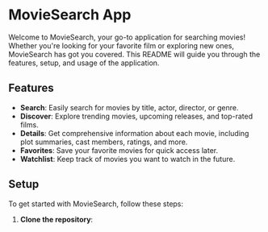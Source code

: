 # MovieSearch App

Welcome to MovieSearch, your go-to application for searching movies! Whether you're looking for your favorite film or exploring new ones, MovieSearch has got you covered. This README will guide you through the features, setup, and usage of the application.

## Features

- **Search**: Easily search for movies by title, actor, director, or genre.
- **Discover**: Explore trending movies, upcoming releases, and top-rated films.
- **Details**: Get comprehensive information about each movie, including plot summaries, cast members, ratings, and more.
- **Favorites**: Save your favorite movies for quick access later.
- **Watchlist**: Keep track of movies you want to watch in the future.

## Setup

To get started with MovieSearch, follow these steps:

1. **Clone the repository**: 

